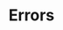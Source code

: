 ---
title: Errors
position_number: 4
parameters:
  - name:
    content:
content_markdown: >-
  The freight exchange uses conventional HTTP response codes to indicate the
  success or failure of an API request.


  In general:


  * Codes in the `2xx` range indicate success.

  * Codes in the `4xx` range indicate an error with the error 
  information provided (e.g., a required parameter was omitted.).

  * Codes in the `5xx` range indicate an error with Teleroute's servers.
  

  &nbsp;


  | Code | Name | Description |

  | --- | --- | --- |

  | 200 | OK | Successful operation |

  | 201 | Created | Resource is successfully added |

  | 400 | Bad Request | Malformed request or missing parameters |

  | 401 | Unauthorized | Authentication failed. Invalid token. |

  | 403 | Forbidden | No permission to this resource. |

  | 404 | Not Found | The specified resource is not found or does not exist |

  | 405 | Method Not Allowed | Method is not allowed or not implemented on this
  endpoint |

  | 500 | Internal Server Error | Server problem or bad request that cannot be
  parsed |
right_code_blocks:
  - code_block:
    title:
    language:
---